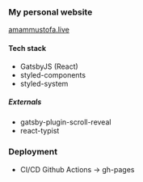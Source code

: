 ### My personal website

[amammustofa.live](https://amammustofa.live)

#### Tech stack

- GatsbyJS (React)
- styled-components
- styled-system

##### Externals

- gatsby-plugin-scroll-reveal
- react-typist

### Deployment

- CI/CD Github Actions -> gh-pages

